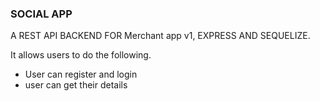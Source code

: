 ### SOCIAL APP

A REST API BACKEND  FOR Merchant app v1, EXPRESS AND SEQUELIZE.

 It allows users to do the following.


- User can register and login
- user can get their details



